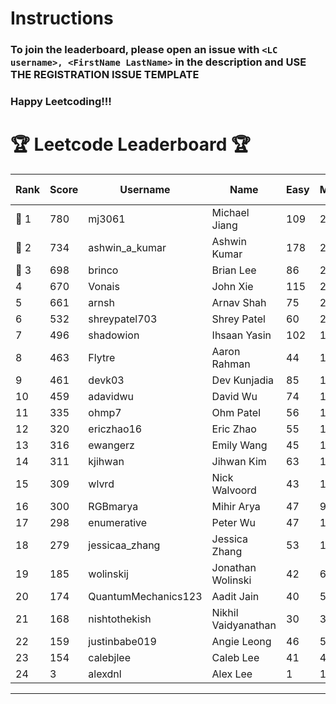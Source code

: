# Instructions
### To join the leaderboard, please open an issue with `<LC username>, <FirstName LastName>` in the description and USE THE REGISTRATION ISSUE TEMPLATE
### Happy Leetcoding!!!


# 🏆 Leetcode Leaderboard 🏆

| Rank | Score | Username       | Name | Easy | Medium | Hard | Problems Solved |
|------|----------------|-----------------|-------------------|--------------|--------------|--------------|--------------|
| 🥇 1 | 780 | mj3061 | Michael Jiang | 109 | 271 | 43 | 423 |
| 🥈 2 | 734 | ashwin_a_kumar | Ashwin Kumar | 178 | 248 | 20 | 446 |
| 🥉 3 | 698 | brinco | Brian Lee | 86 | 255 | 34 | 375 |
| 4 | 670 | Vonais | John Xie | 115 | 228 | 33 | 376 |
| 5 | 661 | arnsh | Arnav Shah | 75 | 215 | 52 | 342 |
| 6 | 532 | shreypatel703 | Shrey Patel | 60 | 203 | 22 | 285 |
| 7 | 496 | shadowion | Ihsaan Yasin | 102 | 167 | 20 | 289 |
| 8 | 463 | Flytre | Aaron Rahman | 44 | 148 | 41 | 233 |
| 9 | 461 | devk03 | Dev Kunjadia | 85 | 173 | 10 | 268 |
| 10 | 459 | adavidwu | David Wu | 74 | 152 | 27 | 253 |
| 11 | 335 | ohmp7 | Ohm Patel | 56 | 123 | 11 | 190 |
| 12 | 320 | ericzhao16 | Eric Zhao | 55 | 119 | 9 | 183 |
| 13 | 316 | ewangerz | Emily Wang | 45 | 107 | 19 | 171 |
| 14 | 311 | kjihwan | Jihwan Kim | 63 | 103 | 14 | 180 |
| 15 | 309 | wlvrd | Nick Walvoord | 43 | 121 | 8 | 172 |
| 16 | 300 | RGBmarya | Mihir Arya | 47 | 98 | 19 | 164 |
| 17 | 298 | enumerative | Peter Wu | 47 | 106 | 13 | 166 |
| 18 | 279 | jessicaa_zhang | Jessica Zhang | 53 | 104 | 6 | 163 |
| 19 | 185 | wolinskij | Jonathan Wolinski | 42 | 67 | 3 | 112 |
| 20 | 174 | QuantumMechanics123 | Aadit Jain | 40 | 55 | 8 | 103 |
| 21 | 168 | nishtothekish | Nikhil Vaidyanathan | 30 | 36 | 22 | 88 |
| 22 | 159 | justinbabe019 | Angie Leong | 46 | 52 | 3 | 101 |
| 23 | 154 | calebjlee | Caleb Lee | 41 | 49 | 5 | 95 |
| 24 | 3 | alexdnl | Alex Lee | 1 | 1 | 0 | 2 |
---